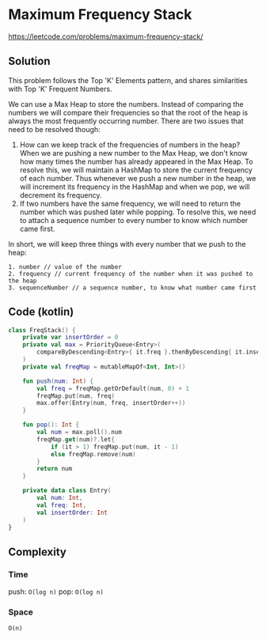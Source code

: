 # Maximum Frequency Stack
https://leetcode.com/problems/maximum-frequency-stack/
## Solution
This problem follows the Top 'K' Elements pattern, and shares similarities with Top 'K' Frequent Numbers.

We can use a Max Heap to store the numbers. Instead of comparing the numbers we will compare their frequencies so that the root of the heap is always the most frequently occurring number. There are two issues that need to be resolved though:

1. How can we keep track of the frequencies of numbers in the heap? When we are pushing a new number to the Max Heap, we don't know how many times the number has already appeared in the Max Heap. To resolve this, we will maintain a HashMap to store the current frequency of each number. Thus whenever we push a new number in the heap, we will increment its frequency in the HashMap and when we pop, we will decrement its frequency.
2. If two numbers have the same frequency, we will need to return the number which was pushed later while popping. To resolve this, we need to attach a sequence number to every number to know which number came first.

In short, we will keep three things with every number that we push to the heap:
```
1. number // value of the number
2. frequency // current frequency of the number when it was pushed to the heap
3. sequenceNumber // a sequence number, to know what number came first
```
## Code (kotlin)
```kotlin
class FreqStack() {
    private var insertOrder = 0
    private val max = PriorityQueue<Entry>(
        compareByDescending<Entry>{ it.freq }.thenByDescending{ it.insertOrder }
    )
    private val freqMap = mutableMapOf<Int, Int>()

    fun push(num: Int) {
        val freq = freqMap.getOrDefault(num, 0) + 1
        freqMap.put(num, freq)
        max.offer(Entry(num, freq, insertOrder++))
    }

    fun pop(): Int {
        val num = max.poll().num
        freqMap.get(num)?.let{
            if (it > 1) freqMap.put(num, it - 1)
            else freqMap.remove(num)
        }
        return num
    }

    private data class Entry(
        val num: Int,
        val freq: Int,
        val insertOrder: Int
    )
}
```
## Complexity
### Time
push: `O(log n)`
pop: `O(log n)`
### Space
`O(n)`

